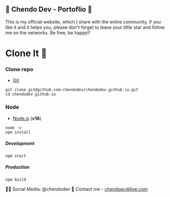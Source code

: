 ## 🛵 **Chendo Dev - Portoflio** 💫

This is my official website, which I share with the entire community, if you like it and it helps you, please don't forget to leave your little star and follow me on the networks. Be free, be happy!!

# Clone It 🏁

### Clone repo

- [Git](https://git-scm.com/downloads)

```
git clone git@github.com:chendodev/chendodev.github.io.git
cd chendodev.github.io
```

### Node

- [Node.js](https://nodejs.org/en/download/) (**v16**)

```
node -v
npm install
```

##### Development

```
npm start
```

##### Production

```
npm build
```

👨‍💻 Social Media: @chendodev
📨 Contact me - <chendoec@live.com>
